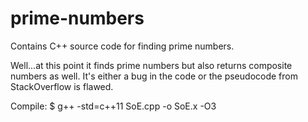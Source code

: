 # prime-numbers
Contains C++ source code for finding prime numbers.

Well...at this point it finds prime numbers but also returns composite numbers as well. It's either a bug in the code or the pseudocode from StackOverflow is flawed. 

Compile:
$ g++ -std=c++11 SoE.cpp -o SoE.x -O3
